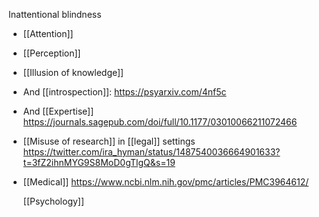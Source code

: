 Inattentional blindness

- [[Attention]]
- [[Perception]]
- [[Illusion of knowledge]]
- And [[introspection]]: https://psyarxiv.com/4nf5c
- And [[Expertise]] https://journals.sagepub.com/doi/full/10.1177/03010066211072466
- [[Misuse of research]] in [[legal]] settings https://twitter.com/ira_hyman/status/1487540036664901633?t=3fZ2ihnMYG9S8MoD0gTlgQ&s=19
- [[Medical]] https://www.ncbi.nlm.nih.gov/pmc/articles/PMC3964612/
  
  [[Psychology]]